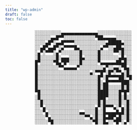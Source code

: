 ```yaml
---
title: "wp-admin"
draft: false
toc: false
---
```


<pre style="text-align: center">
░░░░░░░░░░▄▄▄▄▄▄▄▄▄▄▄▄▄▄░░░░░░░░░░░░░
░░░░░░▄▄█▀▀░░░░░░░░░░░░▀██▄▄▄▄▄░░░░░░
░░░░▄█▀░▄▄█▀▀▀▀░░░░░░░░░░░░▄█████▄░░░
░░▄█▀▄▄█▀░▄▀▀▀▀█▄░░░░░░░░▄▀▀░░▄██▄░░░
░▄▀░▀▀▀░▄▀░░░░░░░█░░░░░░█░░░░░▀▀░█░░░
░█░░░░░░█░▄▄▄░░░░█▄░░░░░█░░░░░░░▄█▄░░
█▀░░░░░▀█▄▀█▀░░░░█░░░░░░▀▄▄▄▄▄▄██▄█░░
█░░░░░░░░▀▀▄▄▄▄▄▀░░░░░░░░░▄▀░░▄▄░▀█▄░
█░░░░░░░░░░░░░░░░░░░░▄░▀▀█▀░█▀░▀▀▄░█░
█░░░░░░░░░░░░░░░░░░░░░░░█▀░█▀▀▀▀██░▀█
█░░░░░░░░░░░░░░░░░░░░░░░█░▄█▀▀▀▀▀███░
█░░░░░░░░░░░░░░░░░░░░░░░█░██░░░░░█░█░
▀█░░░░░░░░░░░░░░░░░░░░░░████░░░░█▀█▀░
░█░░░░░░░░░░░░░░░░░░░░░░███▀░░░░█░█░░
░░█░░░░░░░░░░░░░░░░░░░░░█░█░░░░░█░░█░
░░▀▄░░░░░░░░░░░░░░░░░░░▄▀░█▀▀▀▄░▀▄░█░
░░░▀▄░░░░░░░░░░░░▄▄░░░░█░░█▄▄▄▄█▄█░█░
░░░░▀▄░░░░░░░░░░░░░▀▀▄░█░░█▄██▀▄█░░█░
░░░░░▀█░░░░░░░░░░░░░░░▀█░░█▄░░▀█▀░▄▀░
</pre>